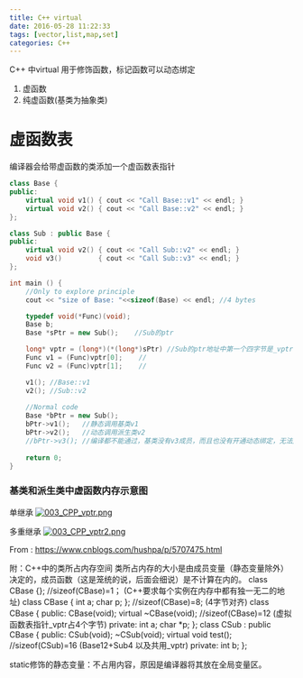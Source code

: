 ```yaml
---
title: C++ virtual
date: 2016-05-28 11:22:33
tags: [vector,list,map,set]
categories: C++
---
```


C++ 中virtual 用于修饰函数，标记函数可以动态绑定

1. 虚函数
2. 纯虚函数(基类为抽象类)

# 虚函数表
编译器会给带虚函数的类添加一个虚函数表指针

```CPP
class Base {
public:
    virtual void v1() { cout << "Call Base::v1" << endl; }
    virtual void v2() { cout << "Call Base::v2" << endl; }
};

class Sub : public Base {
public:
    virtual void v2() { cout << "Call Sub::v2" << endl; }
    void v3()         { cout << "Call Sub::v3" << endl; }
};

int main () {
    //Only to explore principle
    cout << "size of Base: "<<sizeof(Base) << endl; //4 bytes

    typedef void(*Func)(void);
    Base b;
    Base *sPtr = new Sub();    //Sub的ptr

    long* vptr = (long*)(*(long*)sPtr) //Sub的ptr地址中第一个四字节是_vptr，即虚拟表指针。
    Func v1 = (Func)vptr[0];    //
    Func v2 = (Func)vptr[1];    //

    v1(); //Base::v1
    v2(); //Sub::v2
    
    //Normal code
    Base *bPtr = new Sub();
    bPtr->v1();   //静态调用基类v1
    bPtr->v2();   //动态调用派生类v2
    //bPtr->v3(); //编译都不能通过，基类没有v3成员，而且也没有开通动态绑定，无法定位到派生类的v3。
    
    return 0;
}
```

### 基类和派生类中虚函数内存示意图

单继承
[![003_CPP_vptr.png](https://i.loli.net/2018/12/22/5c1e0ba5a26af.png)](https://i.loli.net/2018/12/22/5c1e0ba5a26af.png)

多重继承
[![003_CPP_vptr2.png](https://i.loli.net/2018/12/22/5c1e15f7e4f75.png)](https://i.loli.net/2018/12/22/5c1e15f7e4f75.png)




From : https://www.cnblogs.com/hushpa/p/5707475.html


附：C++中的类所占内存空间
类所占内存的大小是由成员变量（静态变量除外）决定的，成员函数（这是笼统的说，后面会细说）是不计算在内的。
class CBase {}; //sizeof(CBase)=1； (C++要求每个实例在内存中都有独一无二的地址)
class CBase { int a; char p; }; //sizeof(CBase)=8; (4字节对齐)
class CBase { public: CBase(void); virtual ~CBase(void);  //sizeof(CBase)=12 (虚拟函数表指针_vptr占4个字节)
              private: int  a; char *p; };
class CSub : public CBase { public: CSub(void); ~CSub(void); virtual void test(); //sizeof(CSub)=16 (Base12+Sub4 以及共用_vptr)
                            private: int b; }; 

static修饰的静态变量：不占用内容，原因是编译器将其放在全局变量区。


